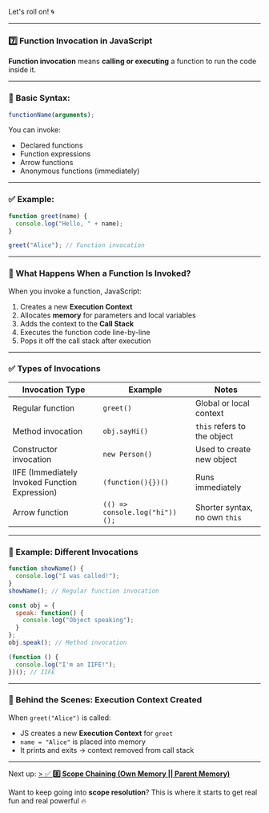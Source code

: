 Let's roll on! 🌀

---

### 7️⃣ **Function Invocation in JavaScript**

**Function invocation** means **calling or executing** a function to run the code inside it.

---

### 📌 Basic Syntax:
```javascript
functionName(arguments);
```

You can invoke:
- Declared functions
- Function expressions
- Arrow functions
- Anonymous functions (immediately)

---

### ✅ Example:

```javascript
function greet(name) {
  console.log("Hello, " + name);
}

greet("Alice"); // Function invocation
```

---

### 🧠 What Happens When a Function Is Invoked?

When you invoke a function, JavaScript:
1. Creates a new **Execution Context**
2. Allocates **memory** for parameters and local variables
3. Adds the context to the **Call Stack**
4. Executes the function code line-by-line
5. Pops it off the call stack after execution

---

### ✅ Types of Invocations

| Invocation Type         | Example                                 | Notes |
|--------------------------|------------------------------------------|-------|
| Regular function         | `greet()`                                | Global or local context |
| Method invocation        | `obj.sayHi()`                            | `this` refers to the object |
| Constructor invocation   | `new Person()`                           | Used to create new object |
| IIFE (Immediately Invoked Function Expression) | `(function(){})()`             | Runs immediately |
| Arrow function           | `(() => console.log("hi"))();`          | Shorter syntax, no own `this` |

---

### 🧪 Example: Different Invocations

```javascript
function showName() {
  console.log("I was called!");
}
showName(); // Regular function invocation

const obj = {
  speak: function() {
    console.log("Object speaking");
  }
};
obj.speak(); // Method invocation

(function () {
  console.log("I'm an IIFE!");
})(); // IIFE
```

---

### 🧠 Behind the Scenes: Execution Context Created

When `greet("Alice")` is called:

- JS creates a new **Execution Context** for `greet`
- `name = "Alice"` is placed into memory
- It prints and exits → context removed from call stack

---

Next up:
[> ✅ **8️⃣ Scope Chaining (Own Memory || Parent Memory)**](../Scope-Chaining/README.md)

Want to keep going into **scope resolution**? This is where it starts to get real fun and real powerful 🔥